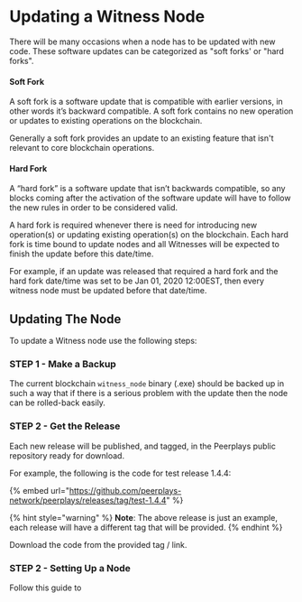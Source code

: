 # Updating a Witness Node

There will be many occasions when a node has to be updated with new code. These software updates can be categorized as "soft forks' or "hard forks". 

#### Soft Fork

A soft fork is a software update that is compatible with earlier versions, in other words it’s backward compatible. A soft fork contains no new operation or updates to existing operations on the blockchain.

Generally a soft fork provides an update to an existing feature that isn't relevant to core blockchain operations.

#### Hard Fork

A “hard fork” is a software update that isn’t backwards compatible, so any blocks coming after the activation of the software update will have to follow the new rules in order to be considered valid.

A hard fork is required whenever there is need for introducing new operation\(s\) or updating existing operation\(s\) on the blockchain. Each hard fork is time bound to update nodes and all Witnesses will be expected to finish the update before this date/time.

For example, if an update was released that required a hard fork and the hard fork date/time was set to be Jan 01, 2020 12:00EST, then every witness node must be updated before that date/time.

## Updating The Node

To update a Witness node use the following steps:

### STEP 1 - Make a Backup

The current blockchain `witness_node` binary \(.exe\) should be backed up in such a way that if there is a serious problem with the update then the node can be rolled-back easily.

### STEP 2 - Get the Release

Each new release will be published, and tagged, in the Peerplays public repository ready for download.

For example, the following is the code for test release 1.4.4:

{% embed url="https://github.com/peerplays-network/peerplays/releases/tag/test-1.4.4" %}

{% hint style="warning" %}
**Note**: The above release is just an example, each release will have a different tag that will be provided.
{% endhint %}

Download the code from the provided tag / link.

### STEP 2 - Setting Up a Node

Follow this guide to


